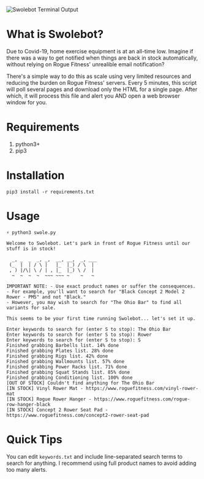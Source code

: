![Swolebot Terminal Output](https://i.imgur.com/NaJvLMa.png)

# What is Swolebot?

Due to Covid-19, home exercise equipment is at an all-time low. Imagine if there was a way to get notified when things are back in stock automatically, without relying on Rogue Fitness' unrealible email notification?

There's a simple way to do this as scale using very limited resources and reducing the burden on Rogue Fitness' servers. Every 5 minutes, this script will poll several pages and download only the HTML for a single page. After which, it will process this file and alert you AND open a web browser window for you. 

# Requirements

1. python3+
2. pip3

# Installation

```
pip3 install -r requirements.txt
```

# Usage

```
⚡ python3 swole.py

Welcome to Swolebot. Let's park in front of Rogue Fitness until our stuff is in stock!

  _, _  _  _, _,  __, __,  _, ___
 (_  |  | / \ |   |_  |_) / \  |
 , ) |/\| \ / | , |_  |_) \ /  |
  ~  ~  ~  ~  ~~~ ~~~ ~    ~   ~ 

IMPORTANT NOTE: - Use exact product names or suffer the consequences.
- For example, you'll want to search for "Black Concept 2 Model 2 Rower - PM5" and not "Black."
- However, you may wish to search for "The Ohio Bar" to find all variants for sale.

This seems to be your first time running Swolebot... let's set it up.

Enter keywords to search for (enter S to stop): The Ohio Bar
Enter keywords to search for (enter S to stop): Rower
Enter keywords to search for (enter S to stop): S
Finished grabbing Barbells list. 14% done
Finished grabbing Plates list. 28% done
Finished grabbing Rigs list. 42% done
Finished grabbing Wallmounts list. 57% done
Finished grabbing Power Racks list. 71% done
Finished grabbing Squat Stands list. 85% done
Finished grabbing Conditioning list. 100% done
[OUT OF STOCK] Couldn't find anything for The Ohio Bar
[IN STOCK] Vinyl Rower Mat - https://www.roguefitness.com/vinyl-rower-mat
[IN STOCK] Rogue Rower Hanger - https://www.roguefitness.com/rogue-row-hanger-black
[IN STOCK] Concept 2 Rower Seat Pad - https://www.roguefitness.com/concept2-rower-seat-pad
````

# Quick Tips

You can edit `keywords.txt` and include line-separated search terms to search for anything. I recommend using full product names to avoid adding too many alerts. 

